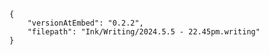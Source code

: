 
```handwritten-ink
{
	"versionAtEmbed": "0.2.2",
	"filepath": "Ink/Writing/2024.5.5 - 22.45pm.writing"
}
```
